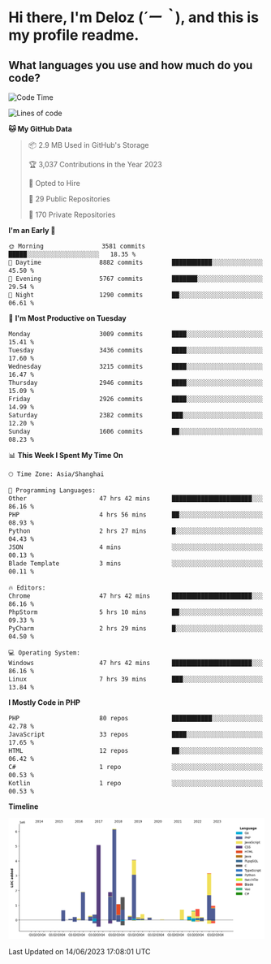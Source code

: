 # **Hi there, I'm Deloz (*´ー｀*), and this is my profile readme.**

## **What languages you use and how much do you code?**

<!--START_SECTION:waka-->
![Code Time](http://img.shields.io/badge/Code%20Time-1%2C692%20hrs%208%20mins-blue)

![Lines of code](https://img.shields.io/badge/From%20Hello%20World%20I%27ve%20Written-31.1%20million%20lines%20of%20code-blue)

**🐱 My GitHub Data** 

> 📦 2.9 MB Used in GitHub's Storage 
 > 
> 🏆 3,037 Contributions in the Year 2023
 > 
> 💼 Opted to Hire
 > 
> 📜 29 Public Repositories 
 > 
> 🔑 170 Private Repositories 
 > 
**I'm an Early 🐤** 

```text
🌞 Morning                3581 commits        █████░░░░░░░░░░░░░░░░░░░░   18.35 % 
🌆 Daytime                8882 commits        ███████████░░░░░░░░░░░░░░   45.50 % 
🌃 Evening                5767 commits        ███████░░░░░░░░░░░░░░░░░░   29.54 % 
🌙 Night                  1290 commits        ██░░░░░░░░░░░░░░░░░░░░░░░   06.61 % 
```
📅 **I'm Most Productive on Tuesday** 

```text
Monday                   3009 commits        ████░░░░░░░░░░░░░░░░░░░░░   15.41 % 
Tuesday                  3436 commits        ████░░░░░░░░░░░░░░░░░░░░░   17.60 % 
Wednesday                3215 commits        ████░░░░░░░░░░░░░░░░░░░░░   16.47 % 
Thursday                 2946 commits        ████░░░░░░░░░░░░░░░░░░░░░   15.09 % 
Friday                   2926 commits        ████░░░░░░░░░░░░░░░░░░░░░   14.99 % 
Saturday                 2382 commits        ███░░░░░░░░░░░░░░░░░░░░░░   12.20 % 
Sunday                   1606 commits        ██░░░░░░░░░░░░░░░░░░░░░░░   08.23 % 
```


📊 **This Week I Spent My Time On** 

```text
🕑︎ Time Zone: Asia/Shanghai

💬 Programming Languages: 
Other                    47 hrs 42 mins      ██████████████████████░░░   86.16 % 
PHP                      4 hrs 56 mins       ██░░░░░░░░░░░░░░░░░░░░░░░   08.93 % 
Python                   2 hrs 27 mins       █░░░░░░░░░░░░░░░░░░░░░░░░   04.43 % 
JSON                     4 mins              ░░░░░░░░░░░░░░░░░░░░░░░░░   00.13 % 
Blade Template           3 mins              ░░░░░░░░░░░░░░░░░░░░░░░░░   00.11 % 

🔥 Editors: 
Chrome                   47 hrs 42 mins      ██████████████████████░░░   86.16 % 
PhpStorm                 5 hrs 10 mins       ██░░░░░░░░░░░░░░░░░░░░░░░   09.33 % 
PyCharm                  2 hrs 29 mins       █░░░░░░░░░░░░░░░░░░░░░░░░   04.50 % 

💻 Operating System: 
Windows                  47 hrs 42 mins      ██████████████████████░░░   86.16 % 
Linux                    7 hrs 39 mins       ███░░░░░░░░░░░░░░░░░░░░░░   13.84 % 
```

**I Mostly Code in PHP** 

```text
PHP                      80 repos            ███████████░░░░░░░░░░░░░░   42.78 % 
JavaScript               33 repos            ████░░░░░░░░░░░░░░░░░░░░░   17.65 % 
HTML                     12 repos            ██░░░░░░░░░░░░░░░░░░░░░░░   06.42 % 
C#                       1 repo              ░░░░░░░░░░░░░░░░░░░░░░░░░   00.53 % 
Kotlin                   1 repo              ░░░░░░░░░░░░░░░░░░░░░░░░░   00.53 % 
```



**Timeline**

![Lines of Code chart](https://raw.githubusercontent.com/deloz/deloz/main/assets/bar_graph.png)


 Last Updated on 14/06/2023 17:08:01 UTC
<!--END_SECTION:waka-->
